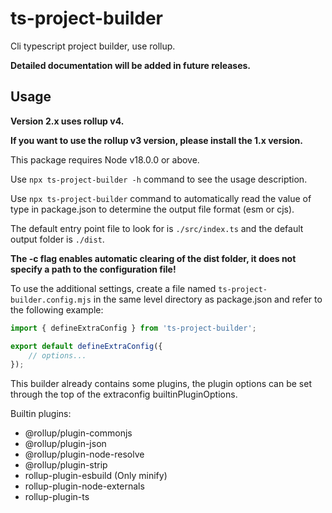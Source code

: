 # ts-project-builder

Cli typescript project builder, use rollup.

**Detailed documentation will be added in future releases.**

## Usage

**Version 2.x uses rollup v4.**

**If you want to use the rollup v3 version, please install the 1.x version.**

This package requires Node v18.0.0 or above.

Use `npx ts-project-builder -h` command to see the usage description.

Use `npx ts-project-builder` command to automatically read the value of type in package.json to determine the output file format (esm or cjs).

The default entry point file to look for is `./src/index.ts` and the default output folder is `./dist`.

**The -c flag enables automatic clearing of the dist folder, it does not specify a path to the configuration file!**

To use the additional settings, create a file named `ts-project-builder.config.mjs` in the same level directory as package.json and refer to the following example:
```typescript
import { defineExtraConfig } from 'ts-project-builder';

export default defineExtraConfig({
	// options...
});
```

This builder already contains some plugins, the plugin options can be set through the top of the extraconfig builtinPluginOptions.

Builtin plugins:
- @rollup/plugin-commonjs
- @rollup/plugin-json
- @rollup/plugin-node-resolve
- @rollup/plugin-strip
- rollup-plugin-esbuild (Only minify)
- rollup-plugin-node-externals
- rollup-plugin-ts
